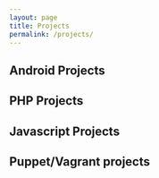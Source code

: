 ```yaml
---
layout: page
title: Projects
permalink: /projects/
---
```


## Android Projects

## PHP Projects

## Javascript Projects

## Puppet/Vagrant projects